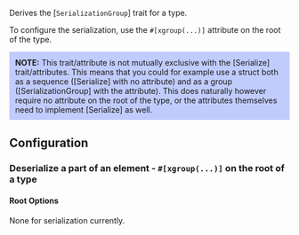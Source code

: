 Derives the [`SerializationGroup`] trait for a type.

To configure the serialization, use the `#[xgroup(...)]` attribute on the root of the type.

<div style="background:rgba(120,145,255,0.45);padding:0.75em;">
<strong>NOTE:</strong> This trait/attribute is not mutually exclusive with the [Serialize] trait/attributes. This means that you could for example use a struct both as a sequence ([Serialize] with no attribute) and as a group ([SerializationGroup] with the attribute). This does naturally however require no attribute on the root of the type, or the attributes themselves need to implement [Serialize] as well.
</div>

[Serialize]: Serialize
[SerializationGroup]: SerializationGroup

## Configuration

### Deserialize a part of an element - `#[xgroup(...)]` on the root of a type

#### Root Options

None for serialization currently.
